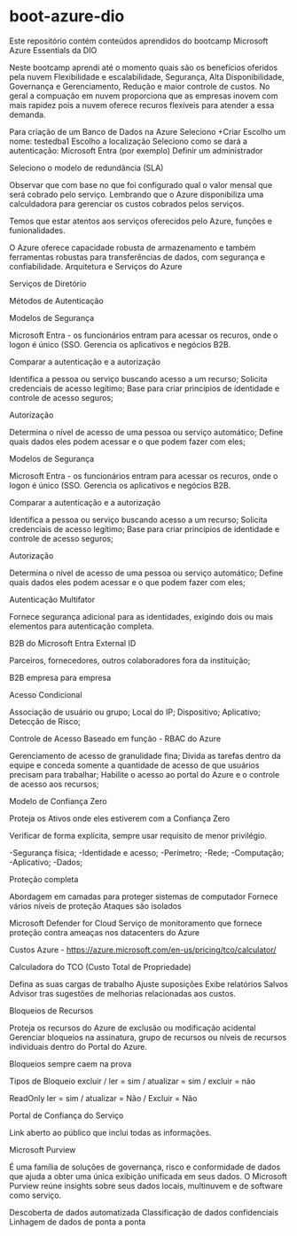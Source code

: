 # boot-azure-dio
Este repositório contém conteúdos aprendidos do bootcamp Microsoft Azure Essentials da DIO

Neste bootcamp aprendi até o momento quais são os benefícios oferidos pela nuvem
Flexibilidade e escalabilidade, Segurança, Alta Disponibilidade, Governança e Gerenciamento, Redução e maior controle de custos.
No geral a compuação em nuvem proporciona que as empresas inovem com mais rapidez pois a nuvem oferece recuros flexíveis para atender a essa demanda.

Para criação de um Banco de Dados na Azure
Seleciono +Criar
Escolho um nome: testedba1
Escolho a localização
Seleciono como se dará a autenticação: Microsoft Entra (por exemplo)
Definir um administrador

Seleciono o modelo de redundância (SLA)

Observar que com base no que foi configurado qual o valor mensal que será cobrado pelo serviço.
Lembrando que o Azure disponibiliza uma calculdadora para gerenciar os custos cobrados pelos serviços.

Temos que estar atentos aos serviços oferecidos pelo Azure, funções e funionalidades.

O Azure oferece capacidade robusta de armazenamento e também ferramentas robustas para transferências de dados, com segurança e confiabilidade.
Arquitetura e Serviços do Azure

Serviços de Diretório

Métodos de Autenticação

Modelos de Segurança


Microsoft Entra - os funcionários entram para acessar os recuros, onde o logon é único (SSO.
Gerencia os aplicativos e negócios B2B.

Comparar a autenticação e a autorização

Identifica a pessoa ou serviço buscando acesso a um recurso;
Solicita credenciais de acesso legítimo;
Base para criar princípios de identidade e controle de acesso seguros;

Autorização

Determina o nível de acesso de uma pessoa ou serviço automático;
Define quais dados eles podem acessar e o que podem fazer com eles;

Modelos de Segurança


Microsoft Entra - os funcionários entram para acessar os recuros, onde o logon é único (SSO.
Gerencia os aplicativos e negócios B2B.


Comparar a autenticação e a autorização

Identifica a pessoa ou serviço buscando acesso a um recurso;
Solicita credenciais de acesso legítimo;
Base para criar princípios de identidade e controle de acesso seguros;

Autorização

Determina o nível de acesso de uma pessoa ou serviço automático;
Define quais dados eles podem acessar e o que podem fazer com eles;

Autenticação Multifator

Fornece segurança adicional para as identidades, exigindo dois ou mais elementos
para autenticação completa.

B2B do Microsoft Entra External ID

Parceiros, fornecedores, outros colaboradores fora da instituição;

B2B empresa para empresa

Acesso Condicional

Associação de usuário ou grupo;
Local do IP;
Dispositivo;
Aplicativo;
Detecção de Risco;

Controle de Acesso Baseado em função - RBAC do Azure

Gerenciamento de acesso de granulidade fina;
Divida as tarefas  dentro da equipe e conceda somente a quantidade
de acesso de que usuários precisam para trabalhar;
Habilite o acesso ao portal do Azure e o controle de acesso aos
recursos;

Modelo de Confiança Zero

Proteja os Ativos onde eles estiverem com a Confiança Zero

Verificar de forma explícita, sempre usar requisito de menor privilégio.

-Segurança física;
-Identidade e acesso;
-Perímetro;
-Rede;
-Computação;
-Aplicativo;
-Dados;

Proteção completa

Abordagem em camadas para proteger sistemas de computador
Fornece vários níveis de proteção
Ataques são isolados

Microsoft Defender for Cloud
Serviço de monitoramento que fornece proteção contra ameaças nos
datacenters do Azure

Custos Azure - https://azure.microsoft.com/en-us/pricing/tco/calculator/

Calculadora do TCO (Custo Total de Propriedade)

Defina as suas cargas de trabalho
Ajuste suposições
Exibe relatórios Salvos
Advisor tras sugestões de melhorias relacionadas aos custos.

Bloqueios de Recursos

Proteja os recursos do Azure de exclusão ou modificação acidental
Gerenciar bloqueios na assinatura, grupo de recursos ou níveis de
recursos individuais dentro do Portal do Azure.

Bloqueios sempre caem na prova

Tipos de Bloqueio
excluir / ler = sim / atualizar = sim / excluir = não

ReadOnly  ler = sim / atualizar = Não / Excluir  = Não


Portal de Confiança do Serviço

Link aberto ao público que inclui todas as informações.

Microsoft Purview

É uma família de soluções de governança, risco e conformidade de dados
que ajuda a obter uma única exibição unificada em seus dados. O Microsoft Purview
reúne insights sobre seus dados locais, multinuvem e de software como serviço.

Descoberta de dados automatizada
Classificação de dados confidenciais
Linhagem de dados de ponta a ponta




